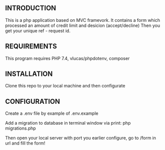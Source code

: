 
INTRODUCTION
--------------------
This is a php application based on MVC framevork. It contains a form which processed an amount of credit limit and desicion (accept/decline)
Then you get your unique ref - request id.

REQUIREMENTS
--------------------
This program requires PHP 7.4, vlucas/phpdotenv, composer

INSTALLATION
--------------------
Clone this repo to your local machine and then configurate

CONFIGURATION
--------------------
Create a .env file by example of .env.example

Add a migration to database in terminal window via print:
php migrations.php

Then open your local server with port you earlier configure, go to /form in url and fill the form!
